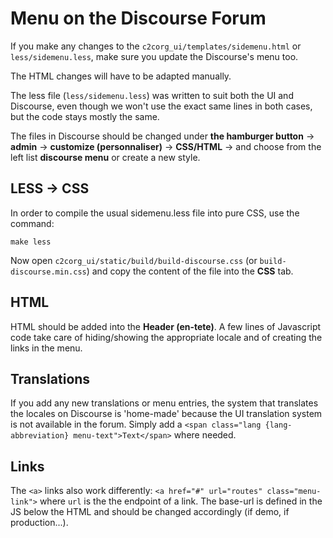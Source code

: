 
# Menu on the Discourse Forum

If you make any changes to the `c2corg_ui/templates/sidemenu.html` or `less/sidemenu.less`, make sure you update the Discourse's menu too.

The HTML changes will have to be adapted manually.

The less file (`less/sidemenu.less`) was written to suit both the UI and Discourse, even though we won't use the exact same lines in both cases, but the code stays mostly the same.

The files in Discourse should be changed under **the hamburger button** -> **admin** -> **customize (personnaliser)** -> **CSS/HTML** -> and choose from the left list **discourse menu** or create a new style.


## LESS -> CSS
In order to compile the usual sidemenu.less file into pure CSS, use the command:

`make less`

Now open `c2corg_ui/static/build/build-discourse.css` (or `build-discourse.min.css`) and copy the content of the file into the **CSS** tab.

## HTML
HTML should be added into the **Header (en-tete)**. A few lines of Javascript code take care of hiding/showing the appropriate locale and of creating the links in the menu.

## Translations
If you add any new translations or menu entries, the system that translates the locales on Discourse is 'home-made' because the UI translation system is not available in the forum. Simply add a `<span class="lang {lang-abbreviation} menu-text">Text</span>` where needed.

## Links
The `<a>` links also work differently: `<a href="#" url="routes" class="menu-link">` where `url` is the the endpoint of a link. The base-url is defined in the JS below the HTML and should be changed accordingly (if demo, if production...).


